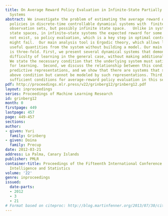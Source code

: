 ```yaml
---
title: On Average Reward Policy Evaluation in Infinite-State Partially Observable
  Systems
abstract: We investigate the problem of estimating the average reward of given decision
  policies in discrete-time controllable dynamical systems with  finite action and
  observation sets, but possibly infinite state space.   Unlike in systems with finite
  state spaces, in infinite–state systems the expected reward for some policies might
  not exist, so policy evaluation, which is a key step in optimal control methods,
  might fail.  Our main analysis tool is Ergodic theory, which allows learning potentially
  useful quantities from the system without building a model. Our main contribution
  is three-fold. First, we present several dynamical systems that demonstrate the
  difficulty of learning in the general case, without making additional assumptions.
  We state the necessary condition that the underlying system must satisfy to be amenable
  for learning.  Second, we discuss the relationship between this condition and state-of-the-art
  predictive representations, and we show that there are systems that satisfy the
  above condition but cannot be modeled by such representations. Third, we establish
  sufficient conditions for average-reward policy evaluation in this setting.
pdf: http://proceedings.mlr.press/v22/grinberg12/grinberg12.pdf
layout: inproceedings
series: Proceedings of Machine Learning Research
id: grinberg12
month: 0
firstpage: 449
lastpage: 457
page: 449-457
sections: 
author:
- given: Yuri
  family: Grinberg
- given: Doina
  family: Precup
date: 2012-03-21
address: La Palma, Canary Islands
publisher: PMLR
container-title: Proceedings of the Fifteenth International Conference on Artificial
  Intelligence and Statistics
volume: '22'
genre: inproceedings
issued:
  date-parts:
  - 2012
  - 3
  - 21
# Format based on citeproc: http://blog.martinfenner.org/2013/07/30/citeproc-yaml-for-bibliographies/
---
```

